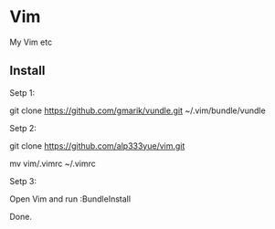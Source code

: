 Vim
============
My Vim etc

Install
------
Setp 1:

git clone https://github.com/gmarik/vundle.git ~/.vim/bundle/vundle

Setp 2:

git clone https://github.com/alp333yue/vim.git

mv vim/.vimrc ~/.vimrc

Setp 3:

Open Vim and run :BundleInstall

Done.
